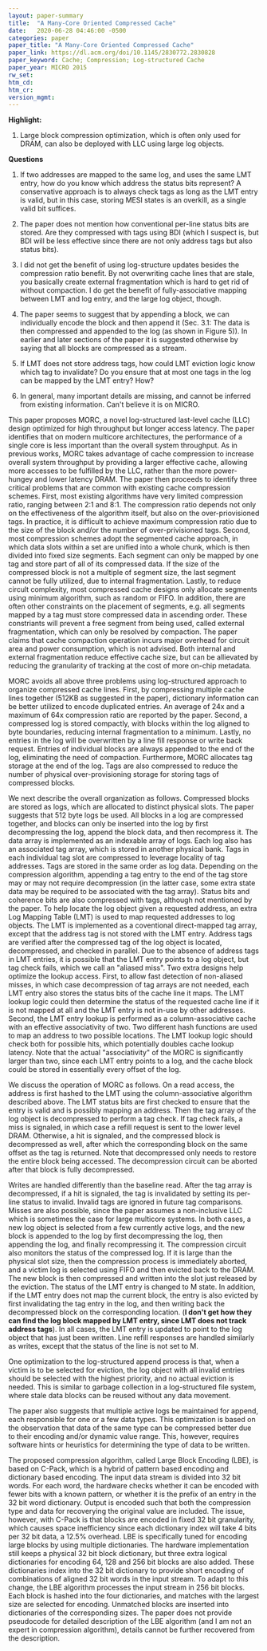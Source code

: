 ```yaml
---
layout: paper-summary
title:  "A Many-Core Oriented Compressed Cache"
date:   2020-06-28 04:46:00 -0500
categories: paper
paper_title: "A Many-Core Oriented Compressed Cache"
paper_link: https://dl.acm.org/doi/10.1145/2830772.2830828
paper_keyword: Cache; Compression; Log-structured Cache
paper_year: MICRO 2015
rw_set:
htm_cd:
htm_cr:
version_mgmt:
---
```


**Highlight:**

1. Large block compression optimization, which is often only used for DRAM, can also be deployed with LLC using large 
   log objects.

**Questions**

1. If two addresses are mapped to the same log, and uses the same LMT entry, how do you know which address the status
   bits represent? A conservative approach is to always check tags as long as the LMT entry is valid, but in this case,
   storing MESI states is an overkill, as a single valid bit suffices.

2. The paper does not mention how conventional per-line status bits are stored. Are they compressed with tags using BDI
   (which I suspect is, but BDI will be less effective since there are not only address tags but also status bits).

3. I did not get the benefit of using log-structure updates besides the compression ratio benefit. By not overwriting 
   cache lines that are stale, you basically create external fragmentation which is hard to get rid of without compaction.
   I do get the benefit of fully-associative mapping between LMT and log entry, and the large log object, though.

4. The paper seems to suggest that by appending a block, we can individually encode the block and then append it
   (Sec. 3.1: The data is then compressed and appended to the log (as shown in Figure 5)).
   In earlier and later sections of the paper it is suggested otherwise by saying that all blocks are compressed
   as a stream.

5. If LMT does not store address tags, how could LMT eviction logic know which tag to invalidate? Do you ensure that
   at most one tags in the log can be mapped by the LMT entry? How?

6. In general, many important details are missing, and cannot be inferred from existing information. Can't believe it is 
   on MICRO.

This paper proposes MORC, a novel log-structured last-level cache (LLC) design optimized for high throughput but longer
access latency. The paper identifies that on modern multicore architectures, the performance of a single core is less
important than the overall system throughput. As in previous works, MORC takes advantage of cache compression to increase
overall system throughput by providing a larger effective cache, allowing more accesses to be fulfilled by the LLC,
rather than the more power-hungey and lower latency DRAM.
The paper then proceeds to identify three critical problems that are common with existing cache compression schemes.
First, most existing algorithms have very limited compression ratio, ranging between 2:1 and 8:1. The compression ratio
depends not only on the effectiveness of the algorithm itself, but also on the over-priovisioned tags. In practice, it is 
difficult to achieve maximum compression ratio due to the size of the block and/or the number of over-privisioned tags.
Second, most compression schemes adopt the segmented cache approach, in which data slots within a set are unified into 
a whole chunk, which is then divided into fixed size segments. Each segment can only be mapped by one tag and store 
part of all of its compressed data. If the size of the compressed block is not a multiple of segment size, the last segment
cannot be fully utilized, due to internal fragmentation. 
Lastly, to reduce circult complexity, most compressed cache designs only allocate segments using minimum algorithm, such
as random or FIFO. In addition, there are often other constraints on the placement of segments, e.g. all segments mapped
by a tag must store compressed data in ascending order. These constriants will prevent a free segment from being used,
called external fragmentation, which can only be resolved by compaction. The paper claims that cache compaction operation 
incurs major overhead for circuit area and power consumption, which is not advised.
Both internal and external fragmentation reduce effective cache size, but can be allievated by reducing the granularity 
of tracking at the cost of more on-chip metadata.

MORC avoids all above three problems using log-structured approach to organize compressed cache lines. 
First, by compressing multiple cache lines together (512KB as suggested in the paper), dictionary information can be 
better utilized to encode duplicated entries. An average of 24x and a maximum of 64x compression ratio are reported by 
the paper. Second, a compressed log is stored compactly, with blocks within the log aligned to byte boundaries, reducing
internal fragmentation to a minimum.
Lastly, no entries in the log will be overwritten by a line fill response or write back request. Entries of individual
blocks are always appended to the end of the log, eliminating the need of compaction. 
Furthermore, MORC allocates tag storage at the end of the log. Tags are also compressed to reduce the number of physical
over-provisioning storage for storing tags of compressed blocks.

We next describe the overall organization as follows. Compressed blocks are stored as logs, which are allocated to distinct
physical slots. The paper suggests that 512 byte logs be used. All blocks in a log are compressed together, and blocks 
can only be inserted into the log by first decompressing the log, append the block data, and then recompress it. 
The data array is implemented as an indexable array of logs.
Each log also has an associated tag array, which is stored in another physical bank. Tags in each individual tag slot
are compressed to leverage locality of tag addresses. Tags are stored in the same order as log data. 
Depending on the compression algorithm, appending a tag entry to the end of the tag store may or may not require 
decompression (in the latter case, some extra state data may be required to be associated with the tag array).
Status bits and coherence bits are also compressed with tags, although not mentioned by the paper.
To help locate the log object given a requested address, an extra Log Mapping Table (LMT) is used to map requested 
addresses to log objects. The LMT is implemented as a coventional direct-mapped tag array, except that the address
tag is not stored with the LMT entry. Address tags are verified after the compressed tag of the log object is located, 
decompressed, and checked in parallel. Due to the absence of address tags in LMT entries, it is possible that the LMT 
entry points to a log object, but tag check fails, which we call an "aliased miss". 
Two extra designs help optimize the lookup access. First, to allow fast detection of non-aliased misses, in which case
decompression of tag arrays are not needed, each LMT entry also stores the status bits of the cache line it maps. The 
LMT lookup logic could then determine the status of the requested cache line if it is not mapped at all and 
the LMT entry is not in-use by other addresses.
Second, the LMT entry lookup is performed as a column-associative cache with an effective associativity of two. Two different
hash functions are used to map an address to two possible locations. The LMT lookup logic should check both for possible 
hits, which potentially doubles cache lookup latency.
Note that the actual "associativity" of the MORC is significantly larger than two, since each LMT entry points to a log,
and the cache block could be stored in essentially every offset of the log.

We discuss the operation of MORC as follows. On a read access, the address is first hashed to the LMT using the 
column-associative algorithm described above. The LMT status bits are first checked to ensure that the entry is valid
and is possibly mapping an address. Then the tag array of the log object is decompressed to perform a tag check. If 
tag check fails, a miss is signaled, in which case a refill request is sent to the lower level DRAM. Otherwise, a hit 
is signaled, and the compressed block is decompressed as well, after which the corresponding block on the same offset
as the tag is returned. Note that decompressed only needs to restore the entire block being accessed. The decompression
circuit can be aborted after that block is fully decompressed.

Writes are handled differently than the baseline read. After the tag array is decompressed, if a hit is signaled, the 
tag is invalidated by setting its per-line status to invalid. Invalid tags are ignored in future tag comparisons. 
Misses are also possible, since the paper assumes a non-inclusive LLC which is sometimes the case for large multicore 
systems. In both cases, a new log object is selected from a few currently active logs, and the new block is appended to 
the log by first decompressing the log, then appending the log, and finally recompressing it.
The compression circuit also monitors the status of the compressed log. If it is large than the physical slot size, then
the compression process is immediately aborted, and a victim log is selected using FIFO and then evicted back to the DRAM. 
The new block is then compressed and written into the slot just released by the eviction. 
The status of the LMT entry is changed to M state. In addition, if the LMT entry does not map the current block, the 
entry is also evicted by first invalidating the tag entry in the log, and then writing back the decompressed block
on the corresponding location. (**I don't get how they can find the log block mapped by LMT entry, since LMT does not 
track address tags**).
In all cases, the LMT entry is updated to point to the log object that has just been written.
Line refill responses are handled similarly as writes, except that the status of the line is not set to M.

One optimization to the log-structured append process is that, when a victim is to be selected for eviction, the
log object with all invalid entries should be selected with the highest priority, and no actual eviction is needed.
This is similar to garbage collection in a log-structured file system, where stale data blocks can be reused without
any data movement.

The paper also suggests that multiple active logs be maintained for append, each responsible for one or a few data
types. This optimization is based on the observation that data of the same type can be compressed better due to their
encoding and/or dynamic value range. This, however, requires software hints or heuristics for determining the type
of data to be written.

The proposed compression algorithm, called Large Block Encoding (LBE), is based on C-Pack, which is a hybrid of pattern 
based encoding and dictionary based encoding. The input data stream is divided into 32 bit words. For each word, the 
hardware checks whether it can be encoded with fewer bits with a known pattern, or whether it is the prefix of an
entry in the 32 bit word dictionary. Output is encoded such that both the compression type and data for recoverying the 
original value are included. The issue, however, with C-Pack is that blocks are encoded in fixed 32 bit granularity,
which causes space inefficiency since each dictionary index will take 4 bits per 32 bit data, a 12.5% overhead.
LBE is specifically tuned for encoding large blocks by using multiple dictionaries.
The hardware implementation still keeps a physical 32 bit block dictionary, but three extra logical dictionaries for 
encoding 64, 128 and 256 bit blocks are also added. These dictionaries index into the 32 bit dictionary to provide 
short encoding of combinations of aligned 32 bit words in the input stream.
To adapt to this change, the LBE algorithm processes the input stream in 256 bit blocks. Each block is hashed into the
four dictionaries, and matches with the largest size are selected for encoding. Unmatched blocks are inserted into
dictionaries of the corresponding sizes. The paper does not provide pseudocode for detailed description of the LBE
algorithm (and I am not an expert in compression algorithm), details cannot be further recovered from the description.

